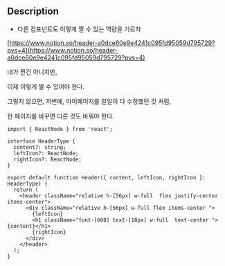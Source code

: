 ## Description

- 다른 컴포넌트도 이렇게 짤 수 있는 역량을 기르자

[](https://www.notion.so/header-a0dce60e9e4241c095fd95059d795729?pvs=21)[https://www.notion.so/header-a0dce60e9e4241c095fd95059d795729?pvs=4](https://www.notion.so/header-a0dce60e9e4241c095fd95059d795729?pvs=4)

내가 짠건 아니지만,

이제 이렇게 짤 수 있어야 한다.

그렇지 않으면, 저번에, 마이페이지를 일일이 다 수정했던 것 처럼,

한 페이지를 바꾸면 다른 것도 바꿔야 한다.

```tsx
import { ReactNode } from 'react';

interface HeaderType {
  content?: string;
  leftIcon?: ReactNode;
  rightIcon?: ReactNode;
}

export default function Header({ content, leftIcon, rightIcon }: HeaderType) {
  return (
    <header className="relative h-[56px] w-full  flex justify-center items-center">
      <div className="relative h-[56px] w-full flex items-center ">
        {leftIcon}
        <h1 className="font-[600] text-[18px] w-full  text-center ">{content}</h1>
        {rightIcon}
      </div>
    </header>
  );
}

```